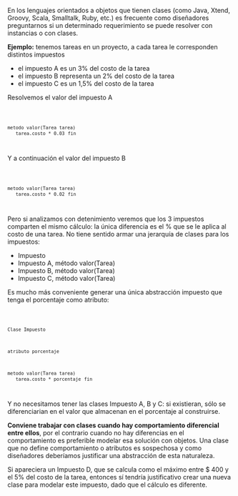En los lenguajes orientados a objetos que tienen clases (como Java, Xtend, Groovy, Scala, Smalltalk, Ruby, etc.) es frecuente como diseñadores preguntarnos si un determinado requerimiento se puede resolver con instancias o con clases.

**Ejemplo:** tenemos tareas en un proyecto, a cada tarea le corresponden distintos impuestos

-   el impuesto A es un 3% del costo de la tarea
-   el impuesto B representa un 2% del costo de la tarea
-   el impuesto C es un 1,5% del costo de la tarea

Resolvemos el valor del impuesto A

<code>

`metodo valor(Tarea tarea) `
`   tarea.costo * 0.03`
`fin`

</code>

Y a continuación el valor del impuesto B

<code>

`metodo valor(Tarea tarea) `
`   tarea.costo * 0.02`
`fin`

</code>

Pero si analizamos con detenimiento veremos que los 3 impuestos comparten el mismo cálculo: la única diferencia es el % que se le aplica al costo de una tarea. No tiene sentido armar una jerarquía de clases para los impuestos:

-   Impuesto
-   Impuesto A, método valor(Tarea)
-   Impuesto B, método valor(Tarea)
-   Impuesto C, método valor(Tarea)

Es mucho más conveniente generar una única abstracción impuesto que tenga el porcentaje como atributo:

<code>

`Clase Impuesto`

`atributo porcentaje`

`metodo valor(Tarea tarea) `
`   tarea.costo * porcentaje`
`fin`

</code>

Y no necesitamos tener las clases Impuesto A, B y C: si existieran, sólo se diferenciarian en el valor que almacenan en el porcentaje al construirse.

**Conviene trabajar con clases cuando hay comportamiento diferencial entre ellos**, por el contrario cuando no hay diferencias en el comportamiento es preferible modelar esa solución con objetos. Una clase que no define comportamiento o atributos es sospechosa y como diseñadores deberíamos justificar una abstracción de esta naturaleza.

Si apareciera un Impuesto D, que se calcula como el máximo entre $ 400 y el 5% del costo de la tarea, entonces sí tendría justificativo crear una nueva clase para modelar este impuesto, dado que el cálculo es diferente.
